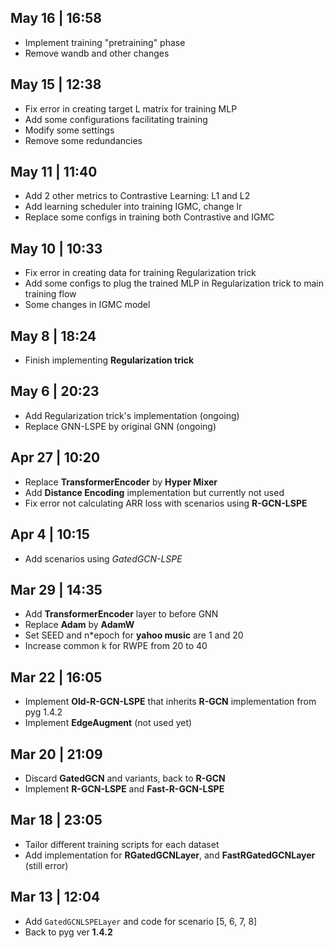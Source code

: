 ## May 16 | 16:58

- Implement training "pretraining" phase
- Remove wandb and other changes

## May 15 | 12:38

- Fix error in creating target L matrix for training MLP
- Add some configurations facilitating training
- Modify some settings
- Remove some redundancies

## May 11 | 11:40

- Add 2 other metrics to Contrastive Learning: L1 and L2
- Add learning scheduler into training IGMC, change lr
- Replace some configs in training both Contrastive and IGMC

## May 10 | 10:33

- Fix error in creating data for training Regularization trick
- Add some configs to plug the trained MLP in Regularization trick to main training flow
- Some changes in IGMC model

## May 8 | 18:24

- Finish implementing **Regularization trick**

## May 6 | 20:23

- Add Regularization trick's implementation (ongoing)
- Replace GNN-LSPE by original GNN (ongoing)

## Apr 27 | 10:20

- Replace **TransformerEncoder** by **Hyper Mixer**
- Add **Distance Encoding** implementation but currently not used
- Fix error not calculating ARR loss with scenarios using **R-GCN-LSPE**

## Apr 4 | 10:15

- Add scenarios using _GatedGCN-LSPE_

## Mar 29 | 14:35

- Add **TransformerEncoder** layer to before GNN
- Replace **Adam** by **AdamW**
- Set SEED and n\*epoch for **yahoo music** are 1 and 20
- Increase common k for RWPE from 20 to 40

## Mar 22 | 16:05

- Implement **Old-R-GCN-LSPE** that inherits **R-GCN** implementation from pyg 1.4.2
- Implement **EdgeAugment** (not used yet)

## Mar 20 | 21:09

- Discard **GatedGCN** and variants, back to **R-GCN**
- Implement **R-GCN-LSPE** and **Fast-R-GCN-LSPE**

## Mar 18 | 23:05

- Tailor different training scripts for each dataset
- Add implementation for **RGatedGCNLayer**, and **FastRGatedGCNLayer** (still error)

## Mar 13 | 12:04

- Add `GatedGCNLSPELayer` and code for scenario [5, 6, 7, 8]
- Back to pyg ver **1.4.2**
